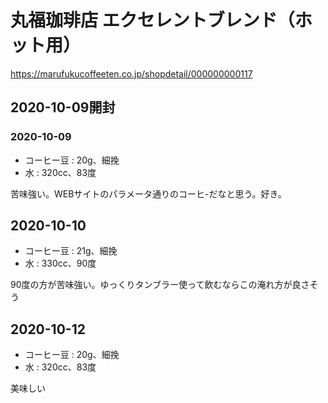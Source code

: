 # 丸福珈琲店 エクセレントブレンド（ホット用）

<https://marufukucoffeeten.co.jp/shopdetail/000000000117>

## 2020-10-09開封

### 2020-10-09

- コーヒー豆 : 20g、細挽
- 水 : 320cc、83度

苦味強い。WEBサイトのパラメータ通りのコーヒ-だなと思う。好き。

## 2020-10-10

- コーヒー豆 : 21g、細挽
- 水 : 330cc、90度

90度の方が苦味強い。ゆっくりタンブラー使って飲むならこの淹れ方が良さそう

## 2020-10-12

- コーヒー豆 : 20g、細挽
- 水 : 320cc、83度

美味しい

